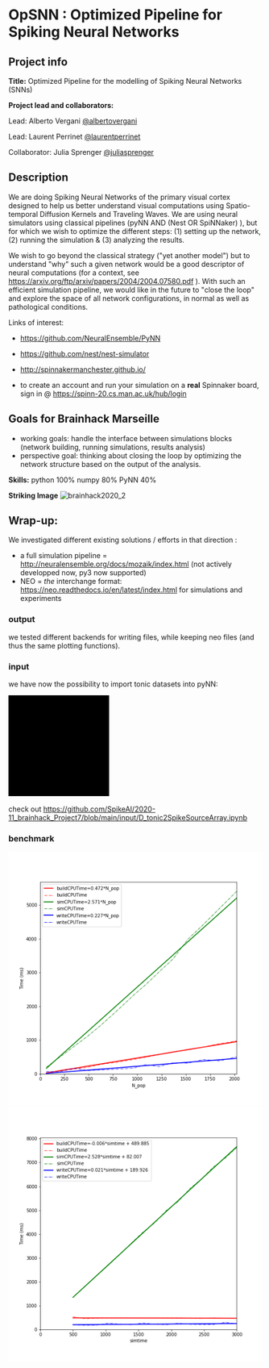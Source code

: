 # OpSNN : Optimized Pipeline for Spiking Neural Networks

## Project info

**Title:**
Optimized Pipeline for the modelling of Spiking Neural Networks (SNNs)

**Project lead and collaborators:**

Lead: Alberto Vergani [@albertovergani](https://github.com/albertovergani)

Lead: Laurent Perrinet [@laurentperrinet](https://github.com/laurentperrinet)

Collaborator: Julia Sprenger [@juliasprenger](https://github.com/juliasprenger)

## Description
We are doing Spiking Neural Networks of the primary visual cortex designed to help us better understand visual computations using Spatio-temporal Diffusion Kernels and Traveling Waves. We are using neural simulators using classical pipelines (pyNN AND (Nest OR SpiNNaker) ), but for which we wish to optimize the different steps: (1) setting up the network, (2) running the
simulation & (3) analyzing the results.

We wish to go beyond the classical strategy ("yet another model") but to understand "why" such a given network would be a good descriptor of neural computations (for a context, see https://arxiv.org/ftp/arxiv/papers/2004/2004.07580.pdf ). With such an efficient simulation pipeline, we would like in the future to "close the loop" and explore the space of all network  configurations, in normal as well as pathological conditions.

Links of interest:

* https://github.com/NeuralEnsemble/PyNN

* https://github.com/nest/nest-simulator

* http://spinnakermanchester.github.io/

* to create an account and run your simulation on a **real** Spinnaker board, sign in @ https://spinn-20.cs.man.ac.uk/hub/login

## Goals for Brainhack Marseille
- working goals: handle the interface between simulations blocks (network building, running simulations, results analysis)
- perspective goal: thinking about closing the loop by optimizing the network structure based on the output of the analysis.

**Skills:**
python 100%
numpy 80%
PyNN 40%

**Striking Image**
![brainhack2020_2](https://user-images.githubusercontent.com/17125783/100328549-ee226f00-2fcc-11eb-84fd-8965dc9a6417.png)


## Wrap-up:

We investigated different existing solutions / efforts in that direction :

 * a full simulation pipeline = http://neuralensemble.org/docs/mozaik/index.html (not actively developped now, py3 now supported)
 * NEO = *the* interchange format: https://neo.readthedocs.io/en/latest/index.html for simulations and experiments


### output

we tested different backends for writing files, while keeping neo files (and thus the same plotting functions).

### input

we have now the possibility to import tonic datasets into pyNN:

<img src="https://github.com/SpikeAI/2020-11_brainhack_Project7/blob/main/input/output/nmnist_spike.gif?raw=true" alt="output spikes" class="bg-primary" width="200px">

check out https://github.com/SpikeAI/2020-11_brainhack_Project7/blob/main/input/D_tonic2SpikeSourceArray.ipynb


### benchmark

![2020-12-04_scan_N_pop](https://github.com/SpikeAI/2020-11_brainhack_Project7/blob/main/benchmark/2020-12-04_scan_N_pop.png)
![2020-12-04_scan_simtime](https://github.com/SpikeAI/2020-11_brainhack_Project7/blob/main/benchmark/2020-12-04_scan_simtime.png)
